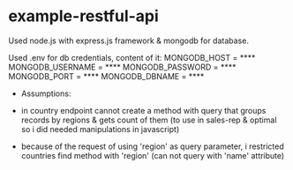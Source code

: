 # example-restful-api

Used node.js with express.js framework &amp; mongodb for database.

Used .env for db credentials, content of it:
MONGODB_HOST = ****
MONGODB_USERNAME = ****
MONGODB_PASSWORD = ****
MONGODB_PORT = ****
MONGODB_DBNAME = ****

- Assumptions:
* in country endpoint cannot create a method with query that groups records by regions & gets count of them (to use in sales-rep & optimal so i did needed manipulations in javascript)

* because of the request of using 'region' as query parameter, i restricted countries find method with 'region' (can not query with 'name' attribute)